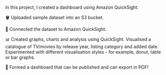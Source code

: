 In this project, I created a dashboard using Amazon QuickSight.

🪣 Uploaded sample dataset into an S3 bucket.

🔗 Connected the dataset to Amazon QuickSight.

📊 Created graphs, charts and analysis using QuickSight. Visualised a catalogue of TV/movies by release year, listing category and added date. Experimented with different visualisation styles - for example, donut, table or bar graphs.

💄 Formed a dashboard that can be published and can export in PDF!
